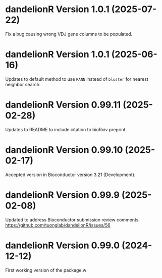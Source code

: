 # dandelionR Version 1.0.1 (2025-07-22)

Fix a bug causing wrong VDJ gene columns to be populated.

# dandelionR Version 1.0.1 (2025-06-16)

Updates to default method to use `RANN` instead of `bluster` for nearest neighbor search.

# dandelionR Version 0.99.11 (2025-02-28)

Updates to README to include citation to bioRxiv preprint.

# dandelionR Version 0.99.10 (2025-02-17)

Accepted version in Bioconductor version 3.21 (Development).

# dandelionR Version 0.99.9 (2025-02-08)

Updated to address Bioconductor submission review comments.
https://github.com/tuonglab/dandelionR/issues/56

# dandelionR Version 0.99.0 (2024-12-12)

First working version of the package.w
